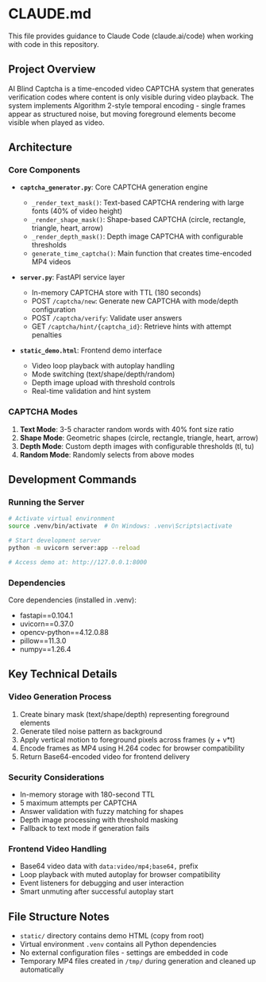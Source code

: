 # CLAUDE.md

This file provides guidance to Claude Code (claude.ai/code) when working with code in this repository.

## Project Overview

AI Blind Captcha is a time-encoded video CAPTCHA system that generates verification codes where content is only visible during video playback. The system implements Algorithm 2-style temporal encoding - single frames appear as structured noise, but moving foreground elements become visible when played as video.

## Architecture

### Core Components

- **`captcha_generator.py`**: Core CAPTCHA generation engine
  - `_render_text_mask()`: Text-based CAPTCHA rendering with large fonts (40% of video height)
  - `_render_shape_mask()`: Shape-based CAPTCHA (circle, rectangle, triangle, heart, arrow)
  - `_render_depth_mask()`: Depth image CAPTCHA with configurable thresholds
  - `generate_time_captcha()`: Main function that creates time-encoded MP4 videos

- **`server.py`**: FastAPI service layer
  - In-memory CAPTCHA store with TTL (180 seconds)
  - POST `/captcha/new`: Generate new CAPTCHA with mode/depth configuration
  - POST `/captcha/verify`: Validate user answers
  - GET `/captcha/hint/{captcha_id}`: Retrieve hints with attempt penalties

- **`static_demo.html`**: Frontend demo interface
  - Video loop playback with autoplay handling
  - Mode switching (text/shape/depth/random)
  - Depth image upload with threshold controls
  - Real-time validation and hint system

### CAPTCHA Modes

1. **Text Mode**: 3-5 character random words with 40% font size ratio
2. **Shape Mode**: Geometric shapes (circle, rectangle, triangle, heart, arrow)
3. **Depth Mode**: Custom depth images with configurable thresholds (tl, tu)
4. **Random Mode**: Randomly selects from above modes

## Development Commands

### Running the Server
```bash
# Activate virtual environment
source .venv/bin/activate  # On Windows: .venv\Scripts\activate

# Start development server
python -m uvicorn server:app --reload

# Access demo at: http://127.0.0.1:8000
```

### Dependencies
Core dependencies (installed in .venv):
- fastapi==0.104.1
- uvicorn==0.37.0
- opencv-python==4.12.0.88
- pillow==11.3.0
- numpy==1.26.4

## Key Technical Details

### Video Generation Process
1. Create binary mask (text/shape/depth) representing foreground elements
2. Generate tiled noise pattern as background
3. Apply vertical motion to foreground pixels across frames (y + v*t)
4. Encode frames as MP4 using H.264 codec for browser compatibility
5. Return Base64-encoded video for frontend delivery

### Security Considerations
- In-memory storage with 180-second TTL
- 5 maximum attempts per CAPTCHA
- Answer validation with fuzzy matching for shapes
- Depth image processing with threshold masking
- Fallback to text mode if generation fails

### Frontend Video Handling
- Base64 video data with `data:video/mp4;base64,` prefix
- Loop playback with muted autoplay for browser compatibility
- Event listeners for debugging and user interaction
- Smart unmuting after successful autoplay start

## File Structure Notes
- `static/` directory contains demo HTML (copy from root)
- Virtual environment `.venv` contains all Python dependencies
- No external configuration files - settings are embedded in code
- Temporary MP4 files created in `/tmp/` during generation and cleaned up automatically